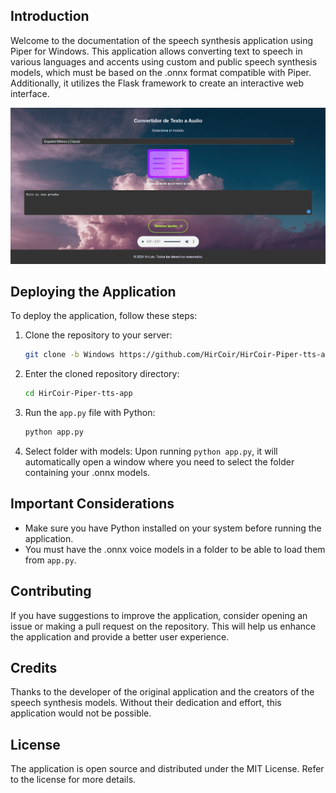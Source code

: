 ## Introduction

Welcome to the documentation of the speech synthesis application using Piper for Windows. This application allows converting text to speech in various languages and accents using custom and public speech synthesis models, which must be based on the .onnx format compatible with Piper. Additionally, it utilizes the Flask framework to create an interactive web interface.

![Screenshot](preview.png)

## Deploying the Application

To deploy the application, follow these steps:

1. Clone the repository to your server:

   ```bash
   git clone -b Windows https://github.com/HirCoir/HirCoir-Piper-tts-app.git
   ```

2. Enter the cloned repository directory:

   ```bash
   cd HirCoir-Piper-tts-app
   ```

3. Run the `app.py` file with Python:

   ```bash
   python app.py
   ```

4. Select folder with models:
   Upon running `python app.py`, it will automatically open a window where you need to select the folder containing your .onnx models.

## Important Considerations

- Make sure you have Python installed on your system before running the application.
- You must have the .onnx voice models in a folder to be able to load them from `app.py`.

## Contributing

If you have suggestions to improve the application, consider opening an issue or making a pull request on the repository. This will help us enhance the application and provide a better user experience.

## Credits

Thanks to the developer of the original application and the creators of the speech synthesis models. Without their dedication and effort, this application would not be possible.

## License

The application is open source and distributed under the MIT License. Refer to the license for more details.
